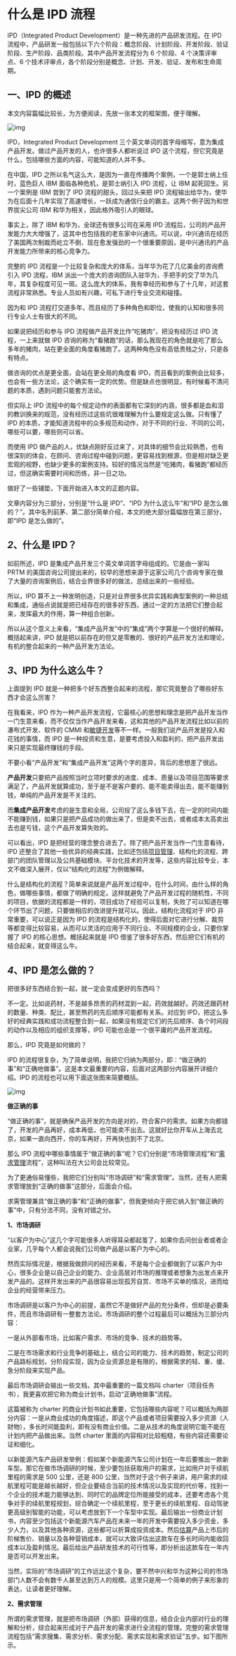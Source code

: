 # 什么是 IPD 流程

IPD（Integrated Product Development）是一种先进的产品研发流程。在 IPD 流程中，产品研发一般包括以下六个阶段：概念阶段、计划阶段、开发阶段、验证阶段、生产阶段、品类阶段。其中产品开发流程分为 6 个阶段、4 个决策评审点、6 个技术评审点，各个阶段分别是概念、计划、开发、验证、发布和生命周期。

## 一、IPD 的概述

本文内容篇幅比较长，为方便阅读，先放一张本文的框架图，便于理解。

![img](https://docs.pingcode.com/wp-content/uploads/2023/04/cd3f326b7bb790b6d603c419b3501b22-1024x440.png)

IPD，Integrated Product Development 三个英文单词的首字母缩写，意为集成产品开发。做过产品开发的人，也许很多人都听说过 IPD 这个流程，但它究竟是什么，包括哪些方面的内容，可能知道的人并不多。

在中国，IPD 之所以名气这么大，是因为一直在传播两个案例，一个是郭士纳上任时，蓝色巨人 IBM 面临各种危机，是郭士纳引入 IPD 流程，让 IBM 起死回生。另一个案例是 IBM 尝到了 IPD 流程的甜头，回过头来把 IPD 流程输出给华为，使华为在后面十几年实现了高速增长，一跃成为通信行业的霸主。这两个例子因为和世界拔尖公司 IBM 和华为相关，因此格外吸引人的眼球。

事实上，除了 IBM 和华为，全球还有很多公司在采用 IPD 流程后，公司的产品开发能力大大增强了，这其中也包括我的老东家中兴通讯。可以说，中兴通讯在经历了美国两次制裁而屹立不倒、现在愈发强劲的一个很重要原因，是中兴通讯的产品开发能力所带来的核心竞争力。

完整的 IPD 流程是一个比较复杂和庞大的体系，当年华为花了几亿美金的咨询费引入 IPD 流程，IBM 派出一个庞大的咨询团队入驻华为，手把手的交了华为几年，其复杂程度可见一斑。这么庞大的体系，我有幸经历和参与了十几年，对这套流程非常熟悉。专业人员如有兴趣，可私下进行专业交流和碰撞。

因为和 IPD 流程打交道多年，而且经历了多种角色和职位，使我的认知和很多同行专业人士有很大的不同。

如果说把经历和参与 IPD 流程做产品开发比作“吃猪肉”，把没有经历过 IPD 流程，一上来就做 IPD 咨询的称为“看猪跑”的话，那么我现在的角色就是吃了那么多年的猪肉，站在更全面的角度看猪跑了。这两种角色没有高低贵贱之分，只是各有特点。

做咨询的优点是更全面，会站在更全局的角度看 IPD，而且看到的案例会比较多，也会有一些方法论，这个确实有一定的优势。但是缺点也很明显，有时候看不清问题的本质，遇到问题只能套方法论。

但实际上 IPD 流程中的每个规定动作的表面都有它深刻的内涵，很多都是血和泪的教训换来的规范，没有经历过这些坑很难理解为什么要规定这么做。只有懂了 IPD 的本质，才能知道流程中的众多规范和动作，对于不同的行业、不同的公司，哪些可以要，哪些则可以省。

而使用 IPD 做产品的人，优缺点刚好反过来了，对具体的细节会比较熟悉，也有很深刻的体会，在顾问、咨询过程中碰到问题，更容易找到根源，但是相对缺乏更宏观的视野，也缺少更多的案例支持。较好的情况当然是“吃猪肉，看猪跑”都经历过，但这确实需要时间和历练，非一日之功。

做好了一些铺垫，下面开始进入本文的正题内容。

文章内容分为三部分，分别是“什么是 IPD”、“IPD 为什么这么牛”和“IPD 是怎么做的？”。其中名列前茅、第二部分简单介绍，本文的绝大部分篇幅放在第三部分，即“IPD 是怎么做的”。

## **_2_**、**什么是 IPD？**

如前所述，IPD 是集成产品开发三个英文单词首字母组成的。它是由一家叫 PRTM 的美国咨询公司提出来的，较早的思想来源于这家公司几个咨询专家在做了大量的咨询案例后，结合业界很多好的做法，总结出来的一些经验。

所以，IPD 算不上一种发明创造，只是对业界很多优异实践和典型案例的一种总结和集成，通俗点说就是把已经存在的很多好东西，通过一定的方法把它们整合起来，发挥最大的作用，算一种组合创新。

所以从这个意义上来看，“集成产品开发”中的“集成”两个字算是一个很好的解释。概括起来讲，IPD 就是把以前存在的但又是零散的、很好的产品开发方法和理论，有机的整合起来的一种产品开发方法论。

## **_3_**、**IPD 为什么这么牛？**

上面提到 IPD 就是一种把多个好东西整合起来的流程，那它究竟整合了哪些好东西才会这么厉害？

在我看来，IPD 作为一种产品开发流程，它最核心的思想和理念是把产品开发当作一门生意来看，而不仅仅当作产品开发来看，这和其他的产品开发流程比如以前的瀑布式开发、软件的 CMMI 和[敏捷开发](https://docs.pingcode.com/agile)等不一样。一般我们说产品开发是投入和花钱的事情，而 IPD 是一种投资和生意，是要考虑投入和盈利的，把产品开发出来只是实现最终赚钱的手段。

不要小看“产品开发”和“集成产品开发”这两个字的差异，背后的思想差了很远。

**产品开发**只要把产品按照当时立项时要求的进度、成本、质量以及项目范围等要求满足了，产品开发就算成功，至于是不是客户要的、能不能卖得出去，能不能赚到钱，单纯的产品开发是不关注的。

而**集成产品开发**考虑的是生意和全局，公司投了这么多钱下去，在一定的时间内能不能赚到钱，如果只是把产品成功的做出来了，但是卖不出去，或者成本太高卖出去也是亏钱，这个产品开发算失败的。

可以看出，IPD 是把经营的理念整合进去了。除了把产品开发当作一门生意看待，IPD 还整合了其他一些优异的经典实践，比如还包括[项目管理](https://docs.pingcode.com/blog/project-management/23316.html)、结构化的流程、跨部门的团队管理以及公共基础模块、平台化技术的开发等，这些内容比较专业，本文不做深入展开，仅以“结构化的流程”为例做解释。

什么是结构化的流程？简单来说就是产品开发过程中，在什么时间，由什么样的角色，做哪些事情，都做了明确的规定。这样就避免了产品开发过程的随机性，不同的项目，依据的流程都是一样的，项目成功了经验可以复制，失败了可以知道在哪个环节出了问题，只要做相应的改进提升就可以。因此，结构化流程对于 IPD 非常重要，可以说正是因为 IPD 的流程是结构化的，使得后面对它进行分解、裁剪等都变得比较容易，从而可以灵活的应用于不同行业、不同规模的企业，只要你掌握了 IPD 的核心思想。概括起来就是 IPD 借鉴了很多好东西，然后把它们有机的结合起来，就变得这么牛。

## **_4_**、**IPD 是怎么做的？**

把很多好东西结合到一起，就一定会变成更好的东西吗？

不一定。比如说药材，不是越多昂贵的药材混到一起，药效就越好。药效还跟药材的数量、种类、配比，甚至熬药的先后顺序可能都有关系。对应到 IPD，把这么多好的经典实践和成功流程整合到一起，如果没有规定它们的先后顺序、各个时间段的动作以及相应的组织支撑等，IPD 可能也会是一个很平庸的产品开发流程。

那么，IPD 究竟是如何做的？

IPD 的流程很复杂，为了简单说明，我把它归纳为两部分，即：“做正确的事”和“正确地做事”。这是本文最重要的内容，后面对这两部分内容展开详细介绍。IPD 的流程也可以用下面这张图来简要概括。

![img](https://docs.pingcode.com/wp-content/uploads/2023/04/62206383cb7eefb8de5c1b382cab49f0-1024x376.png)

**做正确的事**

“做正确的事”，就是确保产品开发的方向是对的，符合客户的需求。如果方向都错了，开发的产品再好，成本再低，也可能卖不出去。这就好比你开车从上海去北京，如果一直向西开，你的车再好，开再快也到不了北京。

那么 IPD 流程中哪些事情属于“做正确的事”呢？它们分别是“市场管理流程”和“[需求管理](https://docs.pingcode.com/requirements-management-guide)流程”，这种叫法在大公司会比较常见。

为了更通俗易懂些，我把它们分别叫“市场调研”和“需求管理”。当然，还有人把需求管理放到“正确的做事”这部分，后面会介绍。

求需管理兼具“做正确的事”和“正确的做事”，但我更倾向于把它纳入到“做正确的事”中，只有分法不同，没有对错之分。

**1、市场调研**

“以客户为中心”这几个字可能很多人听得耳朵都起茧了，如果你去问创业者或者企业家，几乎每个人都会说我们公司做产品是以客户为中心的。

然而实际情况是，根据我做顾问的经历来看，不是每个企业都做到了以客户为中心，很多企业是以自己企业的能力、企业高层对市场的推理或者想象为出发点来开发产品的。这样开发出来的产品很容易出现孤芳自赏、市场不买单的情况，进而给企业的经营带来压力。

市场调研是以客户为中心的前提，虽然它不是做好产品的充分条件，但却是必要条件，而且市场调研有一整套方法论。市场调研的整个过程最后可以概括为三部分内容：

一是从外部看市场，比如客户需求、市场的竞争、技术的趋势等。

二是在市场需求和行业竞争的基础上，结合公司的能力、技术的趋势，制定公司的产品路标规划，分阶段实现，因为企业资源总是有限的，根据需求的轻、重、缓、急分阶段来实现产品。

最后市场调研会输出一些文档，其中最重要的一篇文档叫 charter（项目任务书），我更喜欢把它称为商业计划书，启动“正确地做事”流程。

这篇被称为 charter 的商业计划书如此重要，它包括哪些内容呢？可以概括为两部分内容：一是从商业成功的角度描述，即这个产品或者项目需要投入多少资源（人财物），多长时间能盈利，即有没有商业价值。二是从技术的角度说明它能不能在计划内把产品做出来。当然 charter 里面的内容相对比较粗糙，有些内容还需要论证和细化。

以新能源汽车产品研发举例：假如某个新能源汽车公司计划在一年后要推出一款新车型。那它在做市场调研的时候，至少要包括获取用户的需求，比如用户对于续航里程的需求是 500 公里，还是 800 公里，当然对于这个例子来讲，用户需求的续航里程可能是越长越好，但企业要结合当前的技术情况以及实现的代价等，找到一个企业的技术能力能够达到、同时它的品牌定位所能接受的成本，还要考虑各个竞争对手的续航里程规划，综合确定一个续航里程，至于更长的续航里程、自动驾驶更高级别智能的功能，可以考虑放到下一个车型中实现。最后输出一份商业计划书，内容至少包括这个新能源汽车产品在未来一年的开发中需要投入多少资金，多少人力，以及其他各种资源，这些都可以折算成投资成本。然后[估算](https://docs.pingcode.com/agile/project-management/estimation)产品上市后的阶梯售价、销量以及各种营销成本，就可以大致评估出这款车在多长时间内能收回成本以及盈利情况。最后给出产品研发技术的可行性等，即分析出这款车在一年内是否可以开发出来。

当然，实际的“市场调研”的工作远比这个复杂，要不然中兴和华为这种公司的市场部门人数不会有数千人甚至达到万人的规模。这里只是用一个简单的例子来形象的表达，让读者更好理解。

**2、需求管理**

所谓的需求管理，就是把市场调研（外部）获得的信息，结合企业内部对行业的理解和分析，综合起来形成对于产品开发的需求进行全流程的管理。完整的需求管理流程包括“需求搜集、需求分析、需求分配、需求实现和需求验证”五步。如下图所示。

![img](data:image/svg+xml,%3Csvg%20xmlns='http://www.w3.org/2000/svg'%20viewBox='0%200%201024%20519'%3E%3C/svg%3E)

这是专业的描述，下面我仍以新能源汽车开发这个案例来通俗的介绍来理解需求管理五步法。

首先，需求搜集可以理解为就是前面市场调研做的工作，搜集客户对于新能源车的需求。

其次，需求分析是在搜集到客户/用户对于新能源车的需求基础上，结合自己企业对于这个行业的趋势判断，同时还要考虑企业自身的能力。确定未来一年的产品，自己能做到什么样子，不能说客户所有的需求都要满足。

比如说客户希望是续航能达到 1000 公里，自动驾驶达到 L4 甚至 L5 的层级，还有其他的各种需求。企业在需求分析阶段确定各种需求的可行性、经济性、竞争性，最终形成一个产品的规划蓝图，为需求分配奠定基础。

然后是需求分配。在经过充分的需求分析后，制定企业的[产品路线图](https://docs.pingcode.com/agile/product-management/product-roadmaps)（Roadmap），哪些需求在未来一年的产品中实现，哪些需求在下一代产品中实现，还有些需求可能要到下下代产品中实现。

比如 500 公里续航、L3 级自动驾驶、全天窗、桌椅自动加热等需求可以在这个产品中实现。800 公里续航、L4 级自动驾驶以及其他功能可以在下一代产品中实现。1000 公里以上续航、L4 级以上自动驾驶，还有其他更高级的功能可以在下下代产品中实现。

当然，[产品路线图](https://docs.pingcode.com/agile/product-management/product-roadmaps)的规划还需要考虑行业的发展、上游供应链的水平、竞争对手的规划蓝图等。

企业的产品规划（需求分配）是一件特别重要但又是非常难的事情，本文仅是用新能源车产品研发举例说明问题，并不代表行业实际情况。

需求实现，就是 IPD 流程中产品研发的过程，通过研发来实现分配好的需求。

最后是需求验证。所谓的需求验证，包括内部的验证和外部的验证。**内部验证**是市场人员，按照之前定义的功能和性能需求进行验证。

在中兴通讯，会对需求列表内容进行逐条验证，最后给出需求满足率达到多少，如果全通过就是 100%。一般很少有项目能达到 100%的需求通过率，对于不是特别重要的需求，可以让步接收。

所谓的**外部验证**，有客户对样机的测试、第三方检测机构各种认证的测试。比如新能源车研发完成后，公司内部会对样车进行各种路跑测试，也会邀请一些志愿者参加测试，会从潜在用户的角度来测试产品。当然，最后还要经过各种机构的认证，拿到合格证后才可以销售，这些都是验证。

到这里，已经把“做正确的事”的工作给完成了，开始进入到“正确地做事”环节。

在通信行业，“正确地做事”这个环节的工作量大概占了 80%以上，因此虽然市场调研和需求管理对于产品开发的成功至关重要，但实际上产品研发的时间以及要投入的工作量，“正确的做事”比“做正确的事”要多得多，下面详细介绍“正确的做事”。

**正确地做事**

“正确地做事”，从时间维度看，它从前到后分为“概念阶段、计划阶段、开发阶段、验证阶段、发布阶段以及生命周期管理阶段”六个阶段，每个阶段应该做哪些工作、哪些评审，以及该输出哪些文档，在 IPD 中均有规定，因此我们说 IPD 是结构化非常强的一种流程。“正确的做事”流程示意图见下图。

![img](https://docs.pingcode.com/wp-content/uploads/2023/04/92bf725c79dd30e44259a75c2dc648e4.png)

在详细介绍六个阶段前，我先介绍一下角色和评审。**角色和评审贯穿在整个 IPD 流程中**。

首先说一下角色。IPD 流程中因为有了大量的不同角色一起协作，才会有跨职能管理的工作。

IPD 的团队角色可以分为两大类，**一类叫 IPMT**（Integrated Portfolio Management Team，集成组合管理团队），是产品投资决策团队，形象点说就是这个团队出钱出资源“雇用”另一类团队负责产品开发，可以简单理解为“甲方”。**另一类团队叫 PDT**（Product Development Team,产品开发团队），类似乙方，承接产品开发，并向 IPMT 汇报和负责。IPD 中大部分工作都是由 PDT 团队负责完成的。

PDT 的负责人叫[产品经理](https://docs.pingcode.com/blog/demand-management/34564.html)PM（Product Manager），是 IPD 流程中最核心的角色，对产品开发的成败起着相当重要的作用。PDT 团队有众多角色成员，每个角色代表一个领域，称为“xx 代表”。不同行业需要的角色数量会有不同，对于通信行业，有七个角色代表，分别是：市场代表、研发代表、财务代表、质量代表、生产代表、售后代表、采购代表。这七个代表，代表了产品开发的七个领域团队。

由此看出，通信行业的产品开发是一个“集团军”作战的事情，也从侧面反映了通信产品的复杂程度。鉴于本文的初衷是对 IPD 做一个科普，因此不对这七个代表的职责做介绍，只需要知道这么多代表的工作贯穿了“正确的做事”这六个阶段就可以。

![img](https://docs.pingcode.com/wp-content/uploads/2023/04/aab3b739138d763ec3c13b0bea627425-1024x576.jpg)

然后说一下评审。IPD 流程中的评审分为两种评审，分别是决策评审（也叫 DCP）和技术评审（也叫 TR），这两种评审贯穿了 IPD 的整个流程。所谓的决策评审，顾名思义，就是决策团队 IPMT 所做的决策，主要从商业目标进行决策，它可以让项目继续，也可以停止项目。而技术决策是 PDT 团队所作的决策，主要从是否满足客户的需求角度进行决策，它不可以停止项目。

仍以新能源车的产品开发为例，假如某个公司在进行某个型号的车型开发，在这个开发过程中，竞争车型特斯拉的 Model Y 大幅度降价，决策团队如果评估下来认为这款车型再开发下去已经没有意义，可以把这个项目停掉，另外再启动新项目。而技术评审则重点关注的是这款车型的技术、参数等是否满足用户的需求，至于是否能盈利、是否继续做下去还是停止项目，不是技术评审关心的。评审在 IPD 流程中起着非常重要的作用，评审做得好或者不好，对项目的成败至关重要。

介绍完了角色和评审，下面介绍“正确的做事”六个阶段。

**名列前茅阶段：概念阶段**

概念阶段的起始，是根据前面市场部门输出的商业计划书（charter）启动的。概念阶段的工作主要包括“组建 PDT 团队，制定产品的概念和需求包、设定成本和财务策略等等……”这些内容比较专业，不做深入展开。概括起来就是，概念阶段要描述这个产品是什么样子（what：解决产品是什么的问题），研发这个产品需要投入多少资源，这些资源在各个阶段的大致分配，这些内容会比市场部门输出的 charter 又要更细化一些。

仍以新能源车的研发为例，在概念阶段要明确要研发的这款车是什么，它的续航里程是多少公里、智能化程度达到多少、它的外形架构是什么、长宽高，内部的空间分配等都要确定。在概念阶段要确定开发这款车要投入的资金，比如需要 1 亿元人民币，其中人员工资是多少，研发材料费需要多少，在每个阶段需要花费的占比等等。不过要注意的是，这些工作是很多角色共同参与的结果，比如确定整个项目的财务预算，在各个阶段的费用分配，这些工作是由财务代表牵头负责。在概念阶段的评估预算方面，允许有 30%以内的偏差，这个阶段有些项目会通不过决策而被砍掉，即使项目被砍掉，损失也不太大，因为到目前为止投入的资源不算多。

**第二阶段：计划阶段**

如果项目在概念阶段决策通过的话，项目进入到计划阶段。计划阶段要解决的是产品怎么做（How：解决产品怎么做的问题）。在这个阶段主要制定系统方案和项目的详细计划，评估产品的各种技术方案等等……。

对应到新能源车研发案例，就是这台车应该如何研发，比如电池选用哪个型号最合适，自动驾驶软件包应该包括哪些内容，汽车外形应如何设计才美观又实用等等。制定这个产品的研发计划，比如软、硬件等开发要半年，测试要半年，认证测试和转产要 3 个月，就是 15 个月后可以上市，后面的项目运作都是基于这个阶段制定的项目计划。在计划阶段还允许有 10%左右的偏差，同样的这个阶段仍会有一定的可能性项目在决策评审中通不过而被砍掉，这时候项目被砍掉损失的资源就更多了，因为到了计划阶段投入的资源已经比较多。

**第三阶段：开发阶段**

开发阶段就是我们平时说的具体的研发阶段，这个阶段是各个领域的研发人员进行详细的研发，对于很多行业来讲，开发阶段是最花时间和人力的阶段，有些项目在开发阶段的时间和资源占到了整个项目的 60%以上。如果到了这个阶段项目再失败的话，对公司的损失将会是非常大，这也就是为什么在开发阶段之前要有市场调研、[需求管理](https://docs.pingcode.com/requirements-management-guide)以及概念和计划阶段的工作，这些都是磨刀不误砍柴工的事情，前期工作做扎实了，后期返工甚至是失败的可能性就很小。

对于新能源车开发的案例，这个阶段的工作是进行软、硬件的设计、结构的设计、可靠性的设计以及各种内部的测试，如果达到了项目要求的标准，可以交付给研发外的部门进行测试和验证，也就是进入到验证阶段。

**第四阶段：验证阶段**

验证阶段指的是研发完成了开发和研发团队内部的测试，交给研发体系外的单位来进行验证，包括公司内部验证和外部第三方的验证。

公司内部的验证又包括了小批量的试生产以及批量的生产、公司的第三方验证部门。研发内部测试好了，并不代表产品就没有问题。另外，研发出来的只是样品，在批量生产过程中还会遇到很多问题，这些问题需要研发来解决。即使批量生产验证没有问题，还需要站在客户的角度来使用验证产品，同时，产品要获得销售的准许，一般还需要监管机构强制认证测试后，才算合格。以上的这些工作都是在验证阶段完成的。

对应新能源汽车的研发，验证阶段的工作包括汽车的试制和小批量生产验证，第三方机构的认证测试，以及一些潜在用户的试驾体验。如果验证通过了，产品就可以对外正式发布和销售，在经历了漫长而又艰难的工作之后，终于要迎来产品的高光时刻。

**第五阶段：发布阶段**

在满足了项目任务书的要求后，并且产品能够进行规模量产，项目便进入到发布阶段。发布阶段，意味着企业已经做好了客户下单购买产品的一切准备，包括产能的准备。有些公司为了抢占发布先机，产品只是符合客户需求，但是产能还跟不上的情况下举行隆重的发布会，客户下单后交付周期比较长，这其实会影响到企业的声誉。

对于 to C 的产品，发布会一般会举办的很隆重，这样能吸引更多的潜在客户提升品牌影响力，比如汽车产品、手机产品等。对于 to B 的产品，一般都不会举行发布会，产品发布只是众多里程碑中的一个而已，过了这个发布节点，意味着可以给客户批量供货。

**第六阶段：生命周期阶段**

产品发布上市之后，就进入到了生命周期阶段。所谓的生命周期，就是产品上市到产品应用一段时间后被新产品替代而退出市场的整个过程。

对于大部分产品来讲，生命周期阶段可能会持续数年甚至十数年，它的周期远比产品研发的周期长。在这个阶段，客户在使用的过程中会发现产品的一些问题并反馈给企业，企业会利用客户反馈的问题不断的改进和升级产品，有些改进会在这个产品进行，有些则会在新的产品中改进和升级。

生命周期结束的标志是 IPMT 团队决策该产品退出市场，退出市场的原因一般是产品的竞争力已经不强，性价比不如新产品，或者这个产品已经没有客户需求等。事实上，在产品生命周期阶段内，虽然周期很长，但 IPMT 团队和 PDT 团队在这个阶段投入的资源并不多。

至此，从时间主线看，整个 IPD 的流程已经结束。

专业的 IPD 远比这个复杂，比如 IPD 还包括“矩阵式考核和激励、公共模块和平台技术的规划、多项目的优化组合”等等，基于本文主要是做科普，对这些内容不做介绍，但是它们都是贯穿在本文的时间主线流程中。
